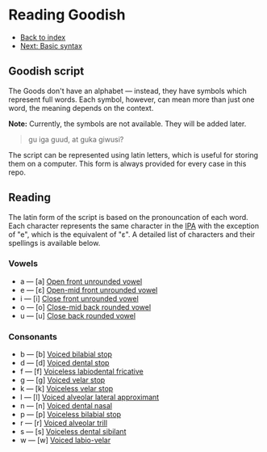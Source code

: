 # Reading Goodish

* [Back to index](../index.md)
* [Next: Basic syntax](syntax.md)

## Goodish script

The Goods don't have an alphabet — instead, they have symbols which represent full words. Each symbol, however,
can mean more than just one word, the meaning depends on the context.

**Note:** Currently, the symbols are not available. They will be added later.

> gu iga guud, at guka giwusi?

The script can be represented using latin letters, which is useful for storing them on a computer. This form is
always provided for every case in this repo.

## Reading

The latin form of the script is based on the pronouncation of each word. Each character represents the same character
in the [IPA] with the exception of "e", which is the equivalent of "ɛ". A detailed list of characters and their
spellings is available below.

[IPA]: https://en.wikipedia.org/wiki/International_Phonetic_Alphabet

### Vowels

* a — \[a\] [Open front unrounded vowel](https://en.wikipedia.org/wiki/Open_front_unrounded_vowel)
* e — \[ɛ\] [Open-mid front unrounded vowel](https://en.wikipedia.org/wiki/Open-mid_front_unrounded_vowel)
* i — \[i\] [Close front unrounded vowel](https://en.wikipedia.org/wiki/Close_front_unrounded_vowel)
* o — \[o\] [Close-mid back rounded vowel](https://en.wikipedia.org/wiki/Close-mid_back_rounded_vowel)
* u — \[u\] [Close back rounded vowel](https://en.wikipedia.org/wiki/Close_back_rounded_vowel)

### Consonants

* b — \[b\] [Voiced bilabial stop](https://en.wikipedia.org/wiki/Voiced_bilabial_stop)
* d — \[d\] [Voiced dental stop](https://en.wikipedia.org/wiki/Voiced_dental_stop)
* f — \[f\] [Voiceless labiodental fricative](https://en.wikipedia.org/wiki/Voiceless_labiodental_fricative)
* g — \[ɡ\] [Voiced velar stop](https://en.wikipedia.org/wiki/Voiced_velar_stop)
* k — \[k\] [Voiceless velar stop](https://en.wikipedia.org/wiki/Voiceless_velar_stop)
* l — \[l\] [Voiced alveolar lateral approximant](https://en.wikipedia.org/wiki/Voiced_alveolar_lateral_approximant)
* n — \[n\] [Voiced dental nasal](https://en.wikipedia.org/wiki/Voiced_dental_nasal)
* p — \[p\] [Voiceless bilabial stop](https://en.wikipedia.org/wiki/Voiceless_bilabial_stop)
* r — \[r\] [Voiced alveolar trill](https://en.wikipedia.org/wiki/Voiced_alveolar_trill)
* s — \[s\] [Voiceless dental sibilant](https://en.wikipedia.org/wiki/Voiceless_dental_sibilant)
* w — \[w\] [Voiced labio-velar](https://en.wikipedia.org/wiki/Voiced_labio-velar_approximant)

